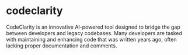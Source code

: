 # codeclarity
CodeClarity is an innovative AI-powered tool designed to bridge the gap between developers and legacy codebases. Many developers are tasked with maintaining and enhancing code that was written years ago, often lacking proper documentation and comments.
